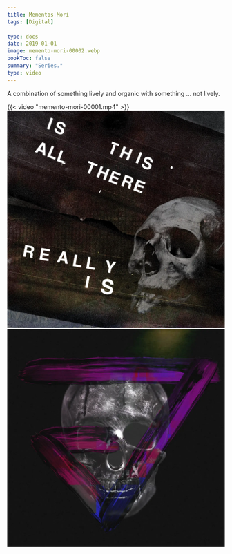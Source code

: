 ```yaml
---
title: Mementos Mori
tags: [Digital]

type: docs
date: 2019-01-01
image: memento-mori-00002.webp
bookToc: false
summary: "Series."
type: video
---
```

A combination of something lively and organic with something ... not lively.

{{< video "memento-mori-00001.mp4" >}}
![](memento-mori-00003.webp)
![](memento-mori-00004.webp)

